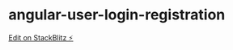 # angular-user-login-registration

[Edit on StackBlitz ⚡️](https://stackblitz.com/edit/angular-user-login-registration)